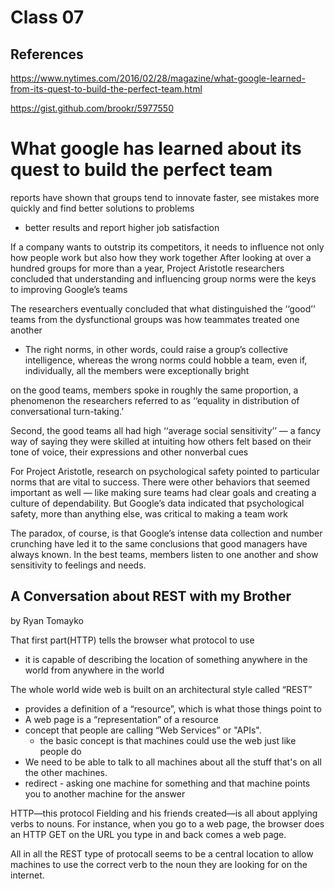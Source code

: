 # Class 07 

## References

https://www.nytimes.com/2016/02/28/magazine/what-google-learned-from-its-quest-to-build-the-perfect-team.html

https://gist.github.com/brookr/5977550


# What google has learned about its quest to build the perfect team

reports have shown that groups tend to innovate faster, see mistakes more quickly and find better solutions to problems
- better results and report higher job satisfaction

If a company wants to outstrip its competitors, it needs to influence not only how people work but also how they work together
After looking at over a hundred groups for more than a year, Project Aristotle researchers concluded that understanding and influencing group norms were the keys to improving Google’s teams

The researchers eventually concluded that what distinguished the ‘‘good’’ teams from the dysfunctional groups was how teammates treated one another
- The right norms, in other words, could raise a group’s collective intelligence, whereas the wrong norms could hobble a team, even if, individually, all the members were exceptionally bright

on the good teams, members spoke in roughly the same proportion, a phenomenon the researchers referred to as ‘‘equality in distribution of conversational turn-taking.’

Second, the good teams all had high ‘‘average social sensitivity’’ — a fancy way of saying they were skilled at intuiting how others felt based on their tone of voice, their expressions and other nonverbal cues

For Project Aristotle, research on psychological safety pointed to particular norms that are vital to success. There were other behaviors that seemed important as well — like making sure teams had clear goals and creating a culture of dependability. But Google’s data indicated that psychological safety, more than anything else, was critical to making a team work

The paradox, of course, is that Google’s intense data collection and number crunching have led it to the same conclusions that good managers have always known. In the best teams, members listen to one another and show sensitivity to feelings and needs.

## A Conversation about REST with my Brother

by Ryan Tomayko


That first part(HTTP) tells the browser what protocol to use
-  it is capable of describing the location of something anywhere in the world from anywhere in the world

The whole world wide web is built on an architectural style called “REST”
- provides a definition of a “resource”, which is what those things point to
- A web page is a “representation” of a resource
- concept that people are calling “Web Services” or "APIs". 
    - the basic concept is that machines could use the web just like people do
- We need to be able to talk to all machines about all the stuff that's on all the other machines.
- redirect -  asking one machine for something and that machine points you to another machine for the answer

HTTP—this protocol Fielding and his friends created—is all about applying verbs to nouns. For instance, when you go to a web page, the browser does an HTTP GET on the URL you type in and back comes a web page.

All in all the REST type of protocall seems to be a central location to allow machines to use the correct verb to the noun they are looking for on the internet. 
